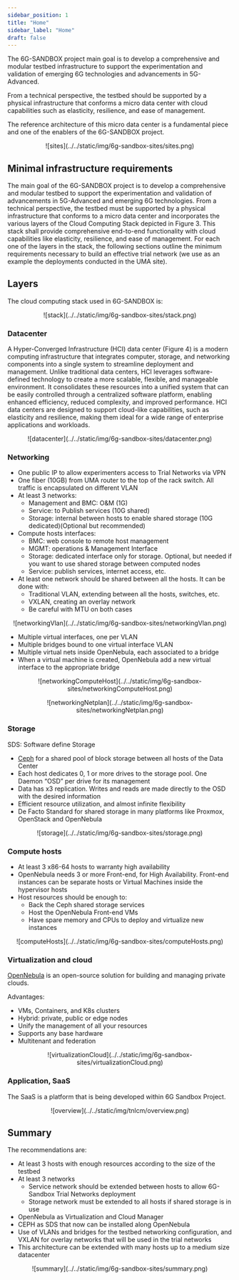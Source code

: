 ```yaml
---
sidebar_position: 1
title: "Home"
sidebar_label: "Home"
draft: false
---
```


The 6G-SANDBOX project main goal is to develop a comprehensive and modular testbed infrastructure to support the experimentation and validation of emerging 6G technologies and advancements in 5G-Advanced.

From a technical perspective, the testbed should be supported by a physical infrastructure that conforms a micro data center with cloud capabilities such as elasticity, resilience, and ease of management.

The reference architecture of this micro data center is a fundamental piece and one of the enablers of the 6G-SANDBOX project.

<p align="center">
  ![sites](../../static/img/6g-sandbox-sites/sites.png)
</p>

## Minimal infrastructure requirements

The main goal of the 6G-SANDBOX project is to develop a comprehensive and modular testbed to support the experimentation and validation of advancements in 5G-Advanced and emerging 6G technologies. From a technical perspective, the testbed must be supported by a physical infrastructure that conforms to a micro data center and incorporates the various layers of the Cloud Computing Stack depicted in Figure 3. This stack shall provide comprehensive end-to-end functionality with cloud capabilities like elasticity, resilience, and ease of management. For each one of the layers in the stack, the following sections outline the minimum requirements necessary to build an effective trial network (we use as an example the deployments conducted in the UMA site).

## Layers

The cloud computing stack used in 6G-SANDBOX is:

<p align="center">
  ![stack](../../static/img/6g-sandbox-sites/stack.png)
</p>

### Datacenter

A Hyper-Converged Infrastructure (HCI) data center (Figure 4) is a modern computing infrastructure that integrates computer, storage, and networking components into a single system to streamline deployment and management. Unlike traditional data centers, HCI leverages software-defined technology to create a more scalable, flexible, and manageable environment. It consolidates these resources into a unified system that can be easily controlled through a centralized software platform, enabling enhanced efficiency, reduced complexity, and improved performance. HCI data centers are designed to support cloud-like capabilities, such as elasticity and resilience, making them ideal for a wide range of enterprise applications and workloads.

<p align="center">
  ![datacenter](../../static/img/6g-sandbox-sites/datacenter.png)
</p>

### Networking

- One public IP to allow experimenters access to Trial Networks via VPN
- One fiber (10GB) from UMA router to the top of the rack switch. All traffic is encapsulated on different VLAN
- At least 3 networks:
  - Management and BMC: O&M (1G) 
  - Service: to Publish services (10G shared) 
  - Storage: internal between hosts to enable shared storage (10G dedicated)(Optional but recommended) 
- Compute hosts interfaces:
  - BMC: web console to remote host management
  - MGMT: operations & Management Interface
  - Storage: dedicated interface only for storage. Optional, but needed if you want to use shared storage between computed nodes
  - Service: publish services, internet access, etc.
- At least one network should be shared between all the hosts. It can be done with:
  - Traditional VLAN, extending between all the hosts, switches, etc.
  - VXLAN, creating an overlay network
  - Be careful with MTU on both cases

<p align="center">
  ![networkingVlan](../../static/img/6g-sandbox-sites/networkingVlan.png)
</p>

- Multiple virtual interfaces, one per VLAN
- Multiple bridges bound to one virtual interface VLAN
- Multiple virtual nets inside OpenNebula, each associated to a bridge
- When a virtual machine is created, OpenNebula add a new virtual interface to the appropriate bridge

<p align="center">
  ![networkingComputeHost](../../static/img/6g-sandbox-sites/networkingComputeHost.png)
</p>

<p align="center">
  ![networkingNetplan](../../static/img/6g-sandbox-sites/networkingNetplan.png)
</p>

### Storage

SDS: Software define Storage
- [Ceph](https://github.com/OpenNebula/one-deploy/wiki/arch_single_ceph) for a shared pool of block storage between all hosts of the Data Center
- Each host dedicates 0, 1 or more drives to the storage pool. One Daemon “OSD” per drive for its management
- Data has x3 replication. Writes and reads are made directly to the OSD with the desired information
- Efficient resource utilization, and almost infinite flexibility
- De Facto Standard for shared storage in many platforms like Proxmox, OpenStack and OpenNebula

<p align="center">
  ![storage](../../static/img/6g-sandbox-sites/storage.png)
</p>

### Compute hosts

- At least 3 x86-64 hosts to warranty high availability
- OpenNebula needs 3 or more Front-end, for High Availability. Front-end instances can be separate hosts or Virtual Machines inside the hypervisor hosts
- Host resources should be enough to:
  - Back the Ceph shared storage services
  - Host the OpenNebula Front-end VMs
  - Have spare memory and CPUs to deploy and virtualize new instances 

<p align="center">
  ![computeHosts](../../static/img/6g-sandbox-sites/computeHosts.png)
</p>

### Virtualization and cloud

[OpenNebula](https://github.com/OpenNebula/) is an open-source solution for building and managing private clouds.

Advantages:
- VMs, Containers, and K8s clusters
- Hybrid: private, public or edge nodes
- Unify the management of all your resources
- Supports any base hardware
- Multitenant and federation

<p align="center">
  ![virtualizationCloud](../../static/img/6g-sandbox-sites/virtualizationCloud.png)
</p>

### Application, SaaS

The SaaS is a platform that is being developed within 6G Sandbox Project.

<p align="center">
  ![overview](../../static/img/tnlcm/overview.png)
</p>

## Summary

The recommendations are:
- At least 3 hosts with enough resources according to the size of the testbed
- At least 3 networks
  - Service network should be extended between hosts to allow 6G-Sandbox Trial Networks deployment
  - Storage network must be extended to all hosts if shared storage is in use
- OpenNebula as Virtualization and Cloud Manager
- CEPH as SDS that now can be installed along OpenNebula
- Use of VLANs and bridges for the testbed networking configuration, and VXLAN for overlay networks that will be used in the trial networks
- This architecture can be extended with many hosts up to a medium size datacenter

<p align="center">
  ![summary](../../static/img/6g-sandbox-sites/summary.png)
</p>